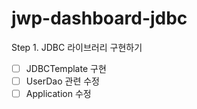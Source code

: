 # jwp-dashboard-jdbc
Step 1. JDBC 라이브러리 구현하기
- [ ] JDBCTemplate 구현
- [ ] UserDao 관련 수정 
- [ ] Application 수정